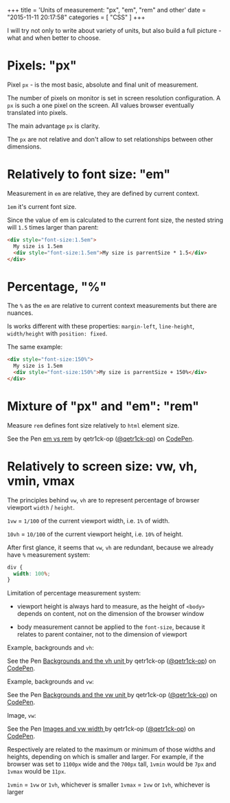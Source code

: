 +++
title = 'Units of measurement: "px", "em", "rem" and other'
date = "2015-11-11 20:17:58"
categories = [
    "CSS"
]
+++

I will try not only to write about variety of units, but also build a full picture - what and when better to choose.

<!--more-->

# Pixels: "px"

Pixel `px` - is the most basic, absolute and final unit of measurement.

The number of pixels on monitor is set in screen resolution configuration. A `px` is such a one pixel on the screen. All values browser eventually translated into pixels.

The main advantage `px` is clarity.

The `px` are not relative and don't allow to set relationships between other dimensions.

# Relatively to font size: "em"

Measurement in `em` are relative, they are defined by current context.

`1em` it's current font size.

Since the value of em is calculated to the current font size, the nested string will `1.5` times larger than parent:

```html
<div style="font-size:1.5em">
  My size is 1.5em
  <div style="font-size:1.5em">My size is parrentSize * 1.5</div>
</div>
```

# Percentage, "%"

The `%` as the `em` are relative to current context measurements but there are nuances.

Is works different with these properties: `margin-left`, `line-height`, `width/height` with `position: fixed`.

The same example:

```html
<div style="font-size:150%">
  My size is 1.5em
  <div style="font-size:150%">My size is parrentSize + 150%</div>
</div>
```

# Mixture of "px" and "em": "rem"

Measure `rem` defines font size relatively to `html` element size.

<p data-height="268" data-theme-id="10606" data-slug-hash="bVzVaQ" data-default-tab="result" data-user="qetr1ck-op" class='codepen'>See the Pen <a href='http://codepen.io/qetr1ck-op/pen/bVzVaQ/'>em vs rem</a> by qetr1ck-op (<a href='http://codepen.io/qetr1ck-op'>@qetr1ck-op</a>) on <a href='http://codepen.io'>CodePen</a>.</p>
<script async src="//assets.codepen.io/assets/embed/ei.js"></script>

# Relatively to screen size: vw, vh, vmin, vmax

The principles behind `vw`, `vh` are to represent percentage of browser viewport `width` / `height`.

`1vw` = `1/100` of the current viewport width, i.e. `1%` of width.

`10vh` = `10/100` of the current viewport height, i.e. `10%` of height.

After first glance, it seems that `vw`, `vh` are redundant, because we already have `%` measurement system:

```css
div {
  width: 100%;
}
```


Limitation of percentage measurement system:

*	viewport height is always hard to measure, as the height of `<body>` depends on content, not on the dimension of the browser window

*	body measurement cannot be applied to the `font-size`, because it relates to parent container, not to the dimension of viewport

Example, backgrounds and `vh`:

<p data-height="268" data-theme-id="10606" data-slug-hash="ZbdWvp" data-default-tab="result" data-user="qetr1ck-op" class='codepen'>See the Pen <a href='http://codepen.io/qetr1ck-op/pen/ZbdWvp/'>Backgrounds and the vh unit </a> by qetr1ck-op (<a href='http://codepen.io/qetr1ck-op'>@qetr1ck-op</a>) on <a href='http://codepen.io'>CodePen</a>.</p>
<script async src="//assets.codepen.io/assets/embed/ei.js"></script>

Example, backgrounds and `vw`:

<p data-height="268" data-theme-id="10606" data-slug-hash="xwoVPX" data-default-tab="result" data-user="qetr1ck-op" class='codepen'>See the Pen <a href='http://codepen.io/qetr1ck-op/pen/xwoVPX/'>Backgrounds and the vw unit </a> by qetr1ck-op (<a href='http://codepen.io/qetr1ck-op'>@qetr1ck-op</a>) on <a href='http://codepen.io'>CodePen</a>.</p>
<script async src="//assets.codepen.io/assets/embed/ei.js"></script>

Image, `vw`:

<p data-height="268" data-theme-id="10606" data-slug-hash="bVPpaX" data-default-tab="result" data-user="qetr1ck-op" class='codepen'>See the Pen <a href='http://codepen.io/qetr1ck-op/pen/bVPpaX/'>Images and vw width </a> by qetr1ck-op (<a href='http://codepen.io/qetr1ck-op'>@qetr1ck-op</a>) on <a href='http://codepen.io'>CodePen</a>.</p>
<script async src="//assets.codepen.io/assets/embed/ei.js"></script>

Respectively are related to the maximum or minimum of those widths and heights, depending on which is smaller and larger. For example, if the browser was set to `1100px` wide and the `700px` tall, `1vmin` would be `7px` and `1vmax` would be `11px`.

`1vmin` = `1vw` or `1vh`, whichever is smaller
`1vmax` = `1vw` or `1vh`, whichever is larger
